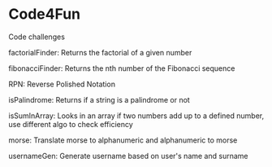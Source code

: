 # Code4Fun
Code challenges


factorialFinder:
Returns the factorial of a given number

fibonacciFinder:
Returns the nth number of the Fibonacci sequence

RPN:
Reverse Polished Notation

isPalindrome:
Returns if a string is a palindrome or not

isSumInArray:
Looks in an array if two numbers add up to a defined number, use different algo to check efficiency

morse:
Translate morse to alphanumeric and alphanumeric to morse

usernameGen:
Generate username based on user's name and surname
